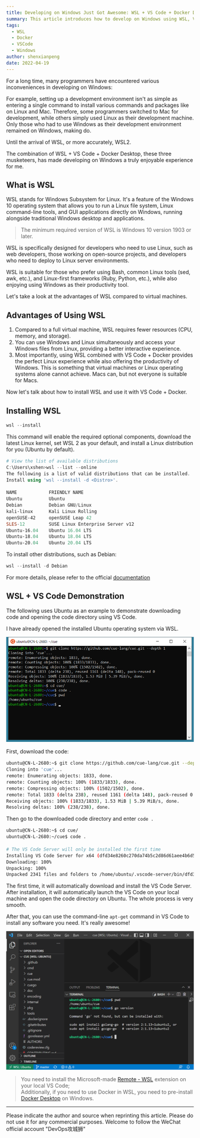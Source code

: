 ```yaml
---
title: Developing on Windows Just Got Awesome: WSL + VS Code + Docker Desktop - Worth a Try
summary: This article introduces how to develop on Windows using WSL, VS Code, and Docker Desktop. It provides detailed installation and configuration steps, as well as the advantages and experience of using these tools.
tags:
  - WSL
  - Docker
  - VSCode
  - Windows
author: shenxianpeng
date: 2022-04-19
---
```


For a long time, many programmers have encountered various inconveniences in developing on Windows:

For example, setting up a development environment isn't as simple as entering a single command to install various commands and packages like on Linux and Mac.  Therefore, some programmers switched to Mac for development, while others simply used Linux as their development machine. Only those who had to use Windows as their development environment remained on Windows, making do.

Until the arrival of WSL, or more accurately, WSL2.

The combination of WSL + VS Code + Docker Desktop, these three musketeers, has made developing on Windows a truly enjoyable experience for me.

## What is WSL

WSL stands for Windows Subsystem for Linux. It's a feature of the Windows 10 operating system that allows you to run a Linux file system, Linux command-line tools, and GUI applications directly on Windows, running alongside traditional Windows desktop and applications.

> The minimum required version of WSL is Windows 10 version 1903 or later.

WSL is specifically designed for developers who need to use Linux, such as web developers, those working on open-source projects, and developers who need to deploy to Linux server environments.

WSL is suitable for those who prefer using Bash, common Linux tools (sed, awk, etc.), and Linux-first frameworks (Ruby, Python, etc.), while also enjoying using Windows as their productivity tool.

Let's take a look at the advantages of WSL compared to virtual machines.


## Advantages of Using WSL

1. Compared to a full virtual machine, WSL requires fewer resources (CPU, memory, and storage).
2. You can use Windows and Linux simultaneously and access your Windows files from Linux, providing a better interactive experience.
3. Most importantly, using WSL combined with VS Code + Docker provides the perfect Linux experience while also offering the productivity of Windows. This is something that virtual machines or Linux operating systems alone cannot achieve. Macs can, but not everyone is suitable for Macs.

Now let's talk about how to install WSL and use it with VS Code + Docker.

## Installing WSL

```powershell
wsl --install
```

This command will enable the required optional components, download the latest Linux kernel, set WSL 2 as your default, and install a Linux distribution for you (Ubuntu by default).

```powershell
# View the list of available distributions
C:\Users\xshen>wsl --list --online
The following is a list of valid distributions that can be installed.
Install using 'wsl --install -d <Distro>'.

NAME            FRIENDLY NAME
Ubuntu          Ubuntu
Debian          Debian GNU/Linux
kali-linux      Kali Linux Rolling
openSUSE-42     openSUSE Leap 42
SLES-12         SUSE Linux Enterprise Server v12
Ubuntu-16.04    Ubuntu 16.04 LTS
Ubuntu-18.04    Ubuntu 18.04 LTS
Ubuntu-20.04    Ubuntu 20.04 LTS
```

To install other distributions, such as Debian:

```powershell
wsl --install -d Debian
```

For more details, please refer to the official [documentation](https://docs.microsoft.com/en-us/windows/install)

## WSL + VS Code Demonstration

The following uses Ubuntu as an example to demonstrate downloading code and opening the code directory using VS Code.

I have already opened the installed Ubuntu operating system via WSL.

![ubuntu](ubuntu.png)

First, download the code:

```bash
ubuntu@CN-L-2680:~$ git clone https://github.com/cue-lang/cue.git --depth 1
Cloning into 'cue'...
remote: Enumerating objects: 1833, done.
remote: Counting objects: 100% (1833/1833), done.
remote: Compressing objects: 100% (1502/1502), done.
remote: Total 1833 (delta 238), reused 1161 (delta 148), pack-reused 0
Receiving objects: 100% (1833/1833), 1.53 MiB | 5.39 MiB/s, done.
Resolving deltas: 100% (238/238), done.
```

Then go to the downloaded code directory and enter `code .`

```bash
ubuntu@CN-L-2680:~$ cd cue/
ubuntu@CN-L-2680:~/cue$ code .

# The VS Code Server will only be installed the first time
Installing VS Code Server for x64 (dfd34e8260c270da74b5c2d86d61aee4b6d56977)
Downloading: 100%
Unpacking: 100%
Unpacked 2341 files and folders to /home/ubuntu/.vscode-server/bin/dfd34e8260c270da74b5c2d86d61aee4b6d56977.
```

The first time, it will automatically download and install the VS Code Server. After installation, it will automatically launch the VS Code on your local machine and open the code directory on Ubuntu. The whole process is very smooth.

After that, you can use the command-line `apt-get` command in VS Code to install any software you need. It's really awesome!

![vscode](vscode.png)

> You need to install the Microsoft-made [Remote - WSL](https://marketplace.visualstudio.com/items?itemName=ms-vscode-remote.remote-wsl) extension on your local VS Code; \
> Additionally, if you need to use Docker in WSL, you need to pre-install [Docker Desktop](https://www.docker.com/products/docker-desktop/) on Windows.

---

Please indicate the author and source when reprinting this article. Please do not use it for any commercial purposes. Welcome to follow the WeChat official account "DevOps攻城狮"